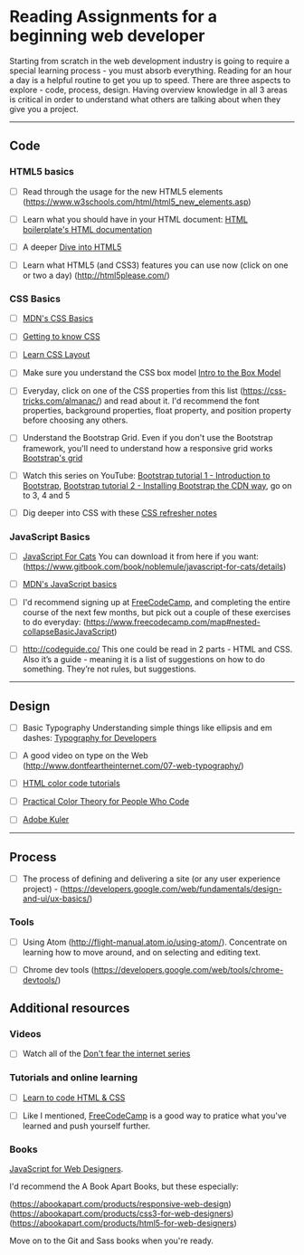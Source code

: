 
# Reading Assignments for a beginning web developer

Starting from scratch in the web development industry is going to require a special learning process - you must absorb everything. Reading for an hour a day is a helpful routine to get you up to speed. There are three aspects to explore - code, process, design. Having overview knowledge in all 3 areas is critical in order to understand what others are talking about when they give you a project.

***

## Code

### HTML5 basics
- [ ] Read through the usage for the new HTML5 elements (https://www.w3schools.com/html/html5_new_elements.asp)

- [ ] Learn what you should have in your HTML document: [HTML boilerplate's HTML documentation](https://github.com/h5bp/html5-boilerplate/blob/5.3.0/dist/doc/html.md)

- [ ] A deeper [Dive into HTML5](http://diveintohtml5.info/index.html)

- [ ] Learn what HTML5 (and CSS3) features you can use now (click on one or two a day) (http://html5please.com/)

### CSS Basics
- [ ] [MDN's CSS Basics](https://developer.mozilla.org/en-US/docs/Learn/Getting_started_with_the_web/CSS_basics)

- [ ] [Getting to know CSS](http://learn.shayhowe.com/html-css/getting-to-know-css/)

- [ ] [Learn CSS Layout](http://learnlayout.com/)

- [ ] Make sure you understand the CSS box model
[Intro to the Box Model](https://developer.mozilla.org/en-US/docs/Web/CSS/CSS_Box_Model/Introduction_to_the_CSS_box_model)

- [ ] Everyday, click on one of the CSS properties from this list (https://css-tricks.com/almanac/) and read about it. I'd recommend the font properties, background properties, float property, and position property before choosing any others.

- [ ] Understand the Bootstrap Grid. Even if you don't use the Bootstrap framework, you'll need to understand how a responsive grid works
[Bootstrap's grid](http://getbootstrap.com/css/#grid)

- [ ] Watch this series on YouTube:
[Bootstrap tutorial 1 - Introduction to Bootstrap](https://www.youtube.com/watch?v=wesUO81YX0U), [Bootstrap tutorial 2 - Installing Bootstrap the CDN way](https://www.youtube.com/watch?v=R52AsglN0DE), go on to 3, 4 and 5

- [ ] Dig deeper into CSS with these [CSS refresher notes](https://github.com/vasanthk/css-refresher-notes)


### JavaScript Basics
- [ ] [JavaScript For Cats](http://jsforcats.com/)
You can download it from here if you want:
(https://www.gitbook.com/book/noblemule/javascript-for-cats/details)

- [ ] [MDN's JavaScript basics](https://developer.mozilla.org/en-US/docs/Learn/Getting_started_with_the_web/JavaScript_basics)

- [ ] I'd recommend signing up at [FreeCodeCamp](https://www.freecodecamp.com), and completing the entire course of the next few months, but pick out a couple of these exercises to do everyday:
(https://www.freecodecamp.com/map#nested-collapseBasicJavaScript)

- [ ]  http://codeguide.co/
This one could be read in 2 parts - HTML and CSS. Also it’s a guide - meaning it is a list of suggestions on how to do something. They’re not rules, but suggestions.

***

## Design

- [ ] Basic Typography
Understanding simple things like ellipsis and em dashes: [Typography for Developers](https://csswizardry.com/2017/02/typography-for-developers/)

- [ ] A good video on type on the Web (http://www.dontfeartheinternet.com/07-web-typography/)

- [ ] [HTML color code tutorials](http://htmlcolorcodes.com/tutorials/)

- [ ] [Practical Color Theory
for People Who Code](https://tallys.github.io/color-theory/)

- [ ] [Adobe Kuler](https://color.adobe.com/)

***

## Process

- [ ] The process of defining and delivering a site (or any user experience project)  - (https://developers.google.com/web/fundamentals/design-and-ui/ux-basics/)

### Tools
- [ ] Using Atom (http://flight-manual.atom.io/using-atom/). Concentrate on learning how to move around, and on selecting and editing text.

- [ ] Chrome dev tools (https://developers.google.com/web/tools/chrome-devtools/)



## Additional resources

### Videos

- [ ] Watch all of the [Don't fear the internet series](http://www.dontfeartheinternet.com/)

### Tutorials and online learning

- [ ] [Learn to code HTML & CSS](http://learn.shayhowe.com/)

- [ ] Like I mentioned, [FreeCodeCamp](https://www.freecodecamp.com) is a good way to pratice what you've learned and push yourself further.


### Books

[JavaScript for Web Designers](https://abookapart.com/products/javascript-for-web-designers).

I'd recommend the A Book Apart Books, but these especially:

(https://abookapart.com/products/responsive-web-design)
(https://abookapart.com/products/css3-for-web-designers)
(https://abookapart.com/products/html5-for-web-designers)

Move on to the Git and Sass books when you're ready.
